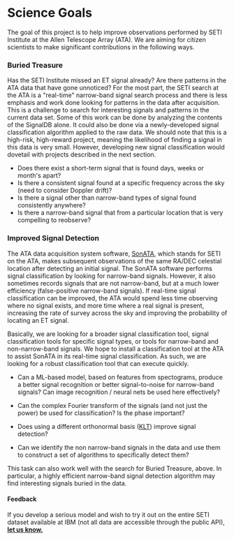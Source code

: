 # Science Goals

The goal of this project is to help improve observations performed by SETI Institute at the Allen Telescope Array (ATA). 
We are aiming for citizen scientists to make significant contributions in the following ways.

### Buried Treasure

Has the SETI Institute missed an ET signal already? Are there patterns in the ATA data that have gone unnoticed? 
For the most part, the SETI search at the ATA is a "real-time" narrow-band signal search process and 
there is less emphasis and work done looking for patterns in the data after acquisition. 
This is a challenge to search for interesting signals and patterns in the current data set. 
Some of this work can be done by analyzing the contents of the SignalDB alone. 
It could also be done via a newly-developed signal classification algorithm applied to the raw data. We should note that 
this is a high-risk, high-reward project, meaning the likelihood of finding a signal in this data is very small. 
However, developing new signal classification would dovetail with projects described in the next section. 

 * Does there exist a short-term signal that is found days, weeks or month's apart?
 * Is there a consistent signal found at a specific frequency across the sky (need to consider Doppler drift)?
 * Is there a signal other than narrow-band types of signal found consistently anywhere?
 * Is there a narrow-band signal that from a particular location that is very compelling to reobserve?

### Improved Signal Detection

The ATA data acquisition system software, [SonATA](https://github.com/setiQuest/SonATA), which stands for SETI on the ATA,
makes subsequent observations of the same RA/DEC celestial location after detecting an initial signal. 
The SonATA software performs signal classification by looking for narrow-band signals. 
However, it also sometimes records signals that are not narrow-band, but at a much lower efficiency 
(false-positive narrow-band signals). If real-time signal classification can be improved, the ATA would 
spend less time observing where no signal 
exists, and more time where a real signal is present, increasing the rate of survey across the sky and 
improving the probability of locating an ET signal.  

Basically, we are looking for a broader signal classification tool, signal classification tools for specific signal types, 
or tools for narrow-band and non-narrow-band signals. We hope to install a classification tool at the ATA to assist
SonATA in its real-time signal classification. As such, we are looking for a robust classification tool that can 
execute quickly.

  * Can a ML-based model, based on features from spectograms, produce a better signal recognition or 
  better signal-to-noise for narrow-band signals? Can image recognition / neural nets be used here effectively? 

  * Can the complex Fourier transform of the signals (and not just the power) be used for classification? Is the phase important?

  * Does using a different orthonormal basis 
  ([KLT](https://en.wikipedia.org/wiki/Karhunen%E2%80%93Lo%C3%A8ve_theorem)) improve signal detection? 
  
  * Can we identify the non narrow-band signals in the data and use them to construct a set of algorithms to specifically detect them?

This task can also work well with the search for Buried Treasure, above. In particular, a 
highly efficient narrow-band signal detection algorithm may find interesting signals buried in the data.

#### Feedback

If you develop a serious model and wish to try it out on the entire SETI dataset available at IBM (not all data are accessible through the public API), **[let us know.](contact_us.md)**

  
